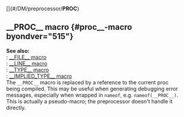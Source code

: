 []{#/DM/preprocessor/__PROC__}    
## \_\_PROC\_\_ macro {#proc__-macro byondver="515"}    
**See also:**    
:   [\_\_FILE\_\_ macro](/ref/DM/preprocessor/__FILE__.md)    
:   [\_\_LINE\_\_ macro](/ref/DM/preprocessor/__LINE__.md)    
:   [\_\_TYPE\_\_ macro](/ref/DM/preprocessor/__TYPE__.md)    
:   [\_\_IMPLIED_TYPE\_\_ macro](/ref/DM/preprocessor/__IMPLIED_TYPE__.md)    
The `__PROC__` macro is replaced by a reference to the current proc    
being compiled. This may be useful when generating debugging error    
messages, especially when wrapped in `nameof`, e.g. `nameof(__PROC__)`.    
This is actually a pseudo-macro; the preprocessor doesn\'t handle it    
directly.  